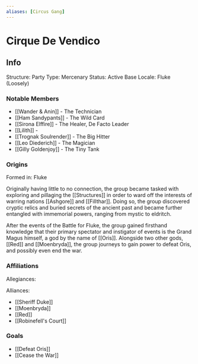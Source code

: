 ```yaml
---
aliases: [Circus Gang]
---
```


# Cirque De Vendico

## Info
Structure: Party
Type: Mercenary
Status: Active
Base Locale: Fluke (Loosely)

### Notable Members
+ [[Wander & Anin]] - The Technician
+ [[Ham Sandypants]] - The Wild Card
+ [[Sirona Elffire]] - The Healer, De Facto Leader
+ [[Lilith]] - 
+ [[Trognak Soulrender]] - The Big Hitter
+ [[Leo Diederich]] - The Magician
+ [[Gilly Goldenjoy]] - The Tiny Tank

### Origins
Formed in: Fluke

Originally having little to no connection, the group became tasked with exploring and pillaging the [[Structures]] in order to ward off the interests of warring nations [[Ashgore]] and [[Fillthar]]. Doing so, the group discovered cryptic relics and buried secrets of the ancient past and became further entangled with immemorial powers, ranging from mystic to eldritch. 

After the events of the Battle for Fluke, the group gained firsthand knowledge that their primary spectator and instigator of events is the Grand Magus himself, a god by the name of [[Oris]]. 
Alongside two other gods, [[Red]] and [[Moenbryda]], the group journeys to gain power to defeat Oris, and possibly even end the war.

### Affiliations
Allegiances:

Alliances:
+ [[Sheriff Duke]]
+ [[Moenbryda]]
+ [[Red]]
+ [[Robinefell's Court]]

### Goals
- [[Defeat Oris]]
- [[Cease the War]]
